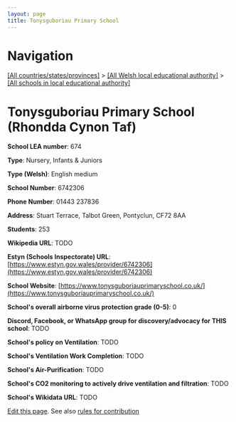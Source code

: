 ```yaml
---
layout: page
title: Tonysguboriau Primary School
---
```

# Navigation

[[All countries/states/provinces]](../../..) > [[All Welsh local educational authority]](../..) > [[All schools in local educational authority]](..)

# Tonysguboriau Primary School (Rhondda Cynon Taf)

**School LEA number**: 674

**Type**: Nursery, Infants & Juniors

**Type (Welsh)**: English medium

**School Number**: 6742306

**Phone Number**: 01443 237836

**Address**: Stuart Terrace, Talbot Green, Pontyclun, CF72 8AA

**Students**: 253

**Wikipedia URL**: TODO

**Estyn (Schools Inspectorate) URL**: [https://www.estyn.gov.wales/provider/6742306](https://www.estyn.gov.wales/provider/6742306)

**School Website**: [https://www.tonysguboriauprimaryschool.co.uk/](https://www.tonysguboriauprimaryschool.co.uk/)

**School's overall airborne virus protection grade (0-5)**: 0

**Discord, Facebook, or WhatsApp group for discovery/advocacy for THIS school**: TODO

**School's policy on Ventilation**: TODO

**School's Ventilation Work Completion**: TODO

**School's Air-Purification**: TODO

**School's CO2 monitoring to actively drive ventilation and filtration**: TODO

**School's Wikidata URL**: TODO




[Edit this page](https://github.com/ventilate-schools/Wales/edit/prif/./Rhondda_Cynon_Taf/Tonysguboriau_Primary_School.md). See also [rules for contribution](../../../contribution-rules/)